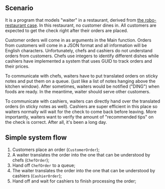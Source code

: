 ## Scenario

It is a program that models "waiter" in a restaurant, derived from [the robo-restaurant case](http://vistawiki.vistaprint.net/wiki/Robot_restaurant_interview_question). In this restaurant, no customer dines in. All customers are expected to get the check right after their orders are placed.

Customer orders will come in as arguments in the Main function. Orders from customers will come in a JSON format and all information will be English characters. Unfortunately, chefs and cashiers do not understand orders from customers. Chefs use integers to identify different dishes while cashiers have implemented a system that uses GUID to track orders and their prices.

To communicate with chefs, waiters have to put translated orders on sticky notes and put them on a queue. (just like a list of notes hanging above the kitchen window). After sometimes, waiters would be notified ("DING") when foods are ready. In the meantime, waiter should serve other customers.

To communicate with cashiers, waiters can directly hand over the translated orders (in sticky notes as well). Cashiers are super efficient in this place so waiters normally will wait for the check to come back before leaving. More importantly, waiters want to verify the amount of "recommended tips" on the check is correct. After all, it's been a long day.


## Simple system flow

 1. Customers place an order (`CustomerOrder`);
 2. A waiter translates the order into the one that can be understood by chefs (`ChefOrder`);
 3. Hand off `ChefOrder` to a queue;
 4. The waiter translates the order into the one that can be understood by cashiers (`CashierOrder`);
 5. Hand off and wait for cashiers to finish processing the order;